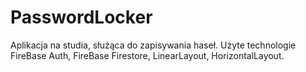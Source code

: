 # PasswordLocker
Aplikacja na studia, służąca do zapisywania haseł.
Użyte technologie FireBase Auth, FireBase Firestore, LinearLayout, HorizontalLayout.
